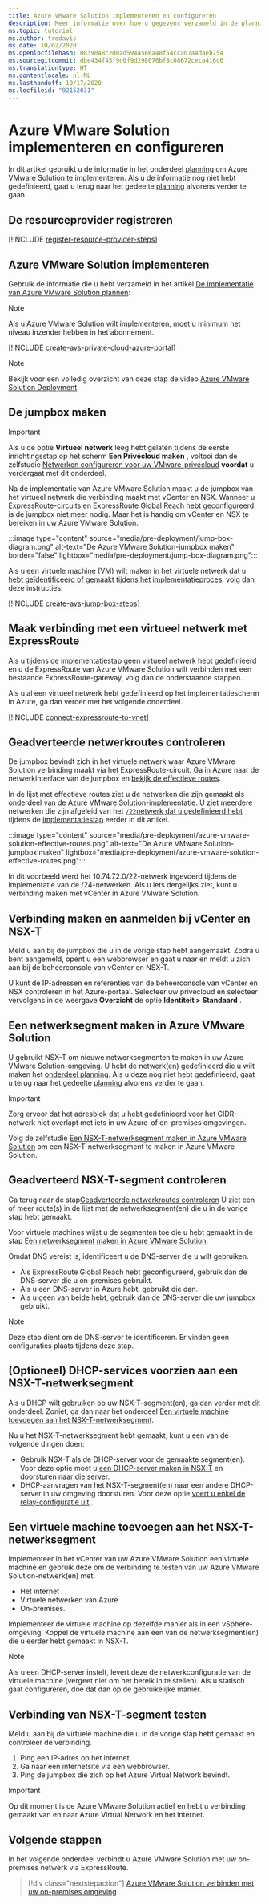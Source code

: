 ```yaml
---
title: Azure VMware Solution implementeren en configureren
description: Meer informatie over hoe u gegevens verzameld in de planningsfase kunt gebruiken voor het implementeren van de Azure VMware Solution-privécloud.
ms.topic: tutorial
ms.author: tredavis
ms.date: 10/02/2020
ms.openlocfilehash: 0839048c2d0ad5944566a48f54cca07a4daeb754
ms.sourcegitcommit: dbe434f45f9d0f9d298076bf8c08672ceca416c6
ms.translationtype: HT
ms.contentlocale: nl-NL
ms.lasthandoff: 10/17/2020
ms.locfileid: "92152031"
---
```

# <a name="deploy-and-configure-azure-vmware-solution"></a>Azure VMware Solution implementeren en configureren

In dit artikel gebruikt u de informatie in het onderdeel [planning](production-ready-deployment-steps.md) om Azure VMware Solution te implementeren. Als u de informatie nog niet hebt gedefinieerd, gaat u terug naar het gedeelte [planning](production-ready-deployment-steps.md) alvorens verder te gaan.

## <a name="register-the-resource-provider"></a>De resourceprovider registreren

[!INCLUDE [register-resource-provider-steps](includes/register-resource-provider-steps.md)]


## <a name="deploy-azure-vmware-solution"></a>Azure VMware Solution implementeren

Gebruik de informatie die u hebt verzameld in het artikel [De implementatie van Azure VMware Solution plannen](production-ready-deployment-steps.md):

>[!NOTE]
>Als u Azure VMware Solution wilt implementeren, moet u minimum het niveau inzender hebben in het abonnement.

[!INCLUDE [create-avs-private-cloud-azure-portal](includes/create-private-cloud-azure-portal-steps.md)]

>[!NOTE]
>Bekijk voor een volledig overzicht van deze stap de video [Azure VMware Solution Deployment](https://www.youtube.com/embed/1JLB3L2WDWI). 

## <a name="create-the-jump-box"></a>De jumpbox maken

>[!IMPORTANT]
>Als u de optie **Virtueel netwerk** leeg hebt gelaten tijdens de eerste inrichtingsstap op het scherm **Een Privécloud maken** , voltooi dan de zelfstudie [Netwerken configureren voor uw VMware-privécloud](tutorial-configure-networking.md) **voordat** u verdergaat met dit onderdeel.  

Na de implementatie van Azure VMware Solution maakt u de jumpbox van het virtueel netwerk die verbinding maakt met vCenter en NSX. Wanneer u ExpressRoute-circuits en ExpressRoute Global Reach hebt geconfigureerd, is de jumpbox niet meer nodig.  Maar het is handig om vCenter en NSX te bereiken in uw Azure VMware Solution.  

:::image type="content" source="media/pre-deployment/jump-box-diagram.png" alt-text="De Azure VMware Solution-jumpbox maken" border="false" lightbox="media/pre-deployment/jump-box-diagram.png":::

Als u een virtuele machine (VM) wilt maken in het virtuele netwerk dat u [hebt geïdentificeerd of gemaakt tijdens het implementatieproces](production-ready-deployment-steps.md#azure-virtual-network-to-attach-azure-vmware-solution), volg dan deze instructies: 

[!INCLUDE [create-avs-jump-box-steps](includes/create-jump-box-steps.md)]

## <a name="connect-to-a-virtual-network-with-expressroute"></a>Maak verbinding met een virtueel netwerk met ExpressRoute

Als u tijdens de implementatiestap geen virtueel netwerk hebt gedefinieerd en u de ExpressRoute van Azure VMware Solution wilt verbinden met een bestaande ExpressRoute-gateway, volg dan de onderstaande stappen.

Als u al een virtueel netwerk hebt gedefinieerd op het implementatiescherm in Azure, ga dan verder met het volgende onderdeel.

[!INCLUDE [connect-expressroute-to-vnet](includes/connect-expressroute-vnet.md)]

## <a name="verify-network-routes-advertised"></a>Geadverteerde netwerkroutes controleren

De jumpbox bevindt zich in het virtuele netwerk waar Azure VMware Solution verbinding maakt via het ExpressRoute-circuit.  Ga in Azure naar de netwerkinterface van de jumpbox en [bekijk de effectieve routes](../virtual-network/manage-route-table.md#view-effective-routes).

In de lijst met effectieve routes ziet u de netwerken die zijn gemaakt als onderdeel van de Azure VMware Solution-implementatie. U ziet meerdere netwerken die zijn afgeleid van het [`/22`netwerk dat u gedefinieerd hebt](production-ready-deployment-steps.md#ip-address-segment) tijdens de [implementatiestap](#deploy-azure-vmware-solution) eerder in dit artikel.

:::image type="content" source="media/pre-deployment/azure-vmware-solution-effective-routes.png" alt-text="De Azure VMware Solution-jumpbox maken" lightbox="media/pre-deployment/azure-vmware-solution-effective-routes.png":::

In dit voorbeeld werd het 10.74.72.0/22-netwerk ingevoerd tijdens de implementatie van de /24-netwerken.  Als u iets dergelijks ziet, kunt u verbinding maken met vCenter in Azure VMware Solution.

## <a name="connect-and-sign-in-to-vcenter-and-nsx-t"></a>Verbinding maken en aanmelden bij vCenter en NSX-T

Meld u aan bij de jumpbox die u in de vorige stap hebt aangemaakt. Zodra u bent aangemeld, opent u een webbrowser en gaat u naar en meldt u zich aan bij de beheerconsole van vCenter en NSX-T.  

U kunt de IP-adressen en referenties van de beheerconsole van vCenter en NSX controleren in het Azure-portaal.  Selecteer uw privécloud en selecteer vervolgens in de weergave **Overzicht** de optie **Identiteit > Standaard** . 

## <a name="create-a-network-segment-on-azure-vmware-solution"></a>Een netwerksegment maken in Azure VMware Solution

U gebruikt NSX-T om nieuwe netwerksegmenten te maken in uw Azure VMware Solution-omgeving.  U hebt de netwerk(en) gedefinieerd die u wilt maken het [onderdeel planning](production-ready-deployment-steps.md).  Als u deze nog niet hebt gedefinieerd, gaat u terug naar het gedeelte [planning](production-ready-deployment-steps.md) alvorens verder te gaan.

>[!IMPORTANT]
>Zorg ervoor dat het adresblok dat u hebt gedefinieerd voor het CIDR-netwerk niet overlapt met iets in uw Azure-of on-premises omgevingen.  

Volg de zelfstudie [Een NSX-T-netwerksegment maken in Azure VMware Solution](tutorial-nsx-t-network-segment.md) om een NSX-T-netwerksegment te maken in Azure VMware Solution.

## <a name="verify-advertised-nsx-t-segment"></a>Geadverteerd NSX-T-segment controleren

Ga terug naar de stap[Geadverteerde netwerkroutes controleren](#verify-network-routes-advertised) U ziet een of meer route(s) in de lijst met de netwerksegment(en) die u in de vorige stap hebt gemaakt.  

Voor virtuele machines wijst u de segmenten toe die u hebt gemaakt in de stap [Een netwerksegment maken in Azure VMware Solution](#create-a-network-segment-on-azure-vmware-solution).  

Omdat DNS vereist is, identificeert u de DNS-server die u wilt gebruiken.  

- Als ExpressRoute Global Reach hebt geconfigureerd, gebruik dan de DNS-server die u on-premises gebruikt.  
- Als u een DNS-server in Azure hebt, gebruikt die dan.  
- Als u geen van beide hebt, gebruik dan de DNS-server die uw jumpbox gebruikt.

>[!NOTE]
>Deze stap dient om de DNS-server te identificeren. Er vinden geen configuraties plaats tijdens deze stap.

## <a name="optional-provide-dhcp-services-to-nsx-t-network-segment"></a>(Optioneel) DHCP-services voorzien aan een NSX-T-netwerksegment

Als u DHCP wilt gebruiken op uw NSX-T-segment(en), ga dan verder met dit onderdeel. Zoniet, ga dan naar het onderdeel [Een virtuele machine toevoegen aan het NSX-T-netwerksegment](#add-a-vm-on-the-nsx-t-network-segment).  

Nu u het NSX-T-netwerksegment hebt gemaakt, kunt u een van de volgende dingen doen:

* Gebruik NSX-T als de DHCP-server voor de gemaakte segment(en). Voor deze optie moet u [een DHCP-server maken in NSX-T](manage-dhcp.md#create-dhcp-server) en [doorsturen naar die server](manage-dhcp.md#create-dhcp-relay-service).
* DHCP-aanvragen van het NSX-T-segment(en) naar een andere DHCP-server in uw omgeving doorsturen. Voor deze optie [voert u enkel de relay-configuratie uit,](manage-dhcp.md#create-dhcp-relay-service).


## <a name="add-a-vm-on-the-nsx-t-network-segment"></a>Een virtuele machine toevoegen aan het NSX-T-netwerksegment

Implementeer in het vCenter van uw Azure VMware Solution een virtuele machine en gebruik deze om de verbinding te testen van uw Azure VMware Solution-netwerk(en) met:

- Het internet
- Virtuele netwerken van Azure
- On-premises.  

Implementeer de virtuele machine op dezelfde manier als in een vSphere-omgeving.  Koppel de virtuele machine aan een van de netwerksegment(en) die u eerder hebt gemaakt in NSX-T.  

>[!NOTE]
>Als u een DHCP-server instelt, levert deze de netwerkconfiguratie van de virtuele machine (vergeet niet om het bereik in te stellen).  Als u statisch gaat configureren, doe dat dan op de gebruikelijke manier.

## <a name="test-the-nsx-t-segment-connectivity"></a>Verbinding van NSX-T-segment testen

Meld u aan bij de virtuele machine die u in de vorige stap hebt gemaakt en controleer de verbinding.

1. Ping een IP-adres op het internet.
2. Ga naar een internetsite via een webbrowser.
3. Ping de jumpbox die zich op het Azure Virtual Network bevindt.

>[!IMPORTANT]
>Op dit moment is de Azure VMware Solution actief en hebt u verbinding gemaakt van en naar Azure Virtual Network en het internet.

## <a name="next-steps"></a>Volgende stappen

In het volgende onderdeel verbindt u Azure VMware Solution met uw on-premises netwerk via ExpressRoute.
> [!div class="nextstepaction"]
> [Azure VMware Solution verbinden met uw on-premises omgeving](azure-vmware-solution-on-premises.md)

